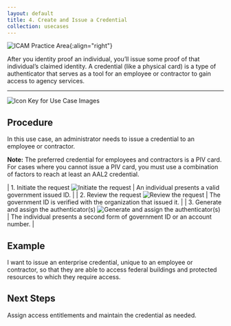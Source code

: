 ```yaml
---
layout: default
title: 4. Create and Issue a Credential
collection: usecases
---
```


![ICAM Practice Area]({{site.baseurl}}/img/usecases/Credential-Issuance.png){:align="right"}

After you identity proof an individual, you’ll issue some proof of that individual’s claimed identity. A credential (like a physical card) is a type of authenticator that serves as a tool for an employee or contractor to gain access to agency services.

---

![Icon Key for Use Case Images]({{site.baseurl}}/img/usecases/4-IconKey.png)

## Procedure

In this use case, an administrator needs to issue a credential to an employee or contractor.

**Note:** The preferred credential for employees and contractors is a PIV card. For cases where you cannot issue a PIV card, you must use a combination of factors to reach at least an AAL2 credential.

| 1. Initiate the request ![Initiate the request]({{site.baseurl}}/img/usecases/4-1.png)  | An individual presents a valid government issued ID.  |
| 2. Review the request ![Review the request]({{site.baseurl}}/img/usecases/4-2.png)  | The government ID is verified with the organization that issued it.  |
| 3. Generate and assign the authenticator(s) ![Generate and assign the authenticator(s)]({{site.baseurl}}/img/usecases/4-3.png)  | The individual presents a second form of government ID or an account number.  |

## Example

I want to issue an enterprise credential, unique to an employee or contractor, so that they are able to access federal buildings and protected resources to which they require access.

## Next Steps

Assign access entitlements and maintain the credential as needed.
